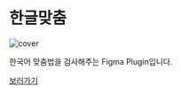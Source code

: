 # 한글맞춤

![cover](https://user-images.githubusercontent.com/56021431/235942213-f4cd686b-fc5d-494a-ba6d-f444a9b30d3a.png)

한국어 맞춤법을 검사해주는 Figma Plugin입니다.

[보러가기](https://www.figma.com/community/plugin/1233034736208451985)
